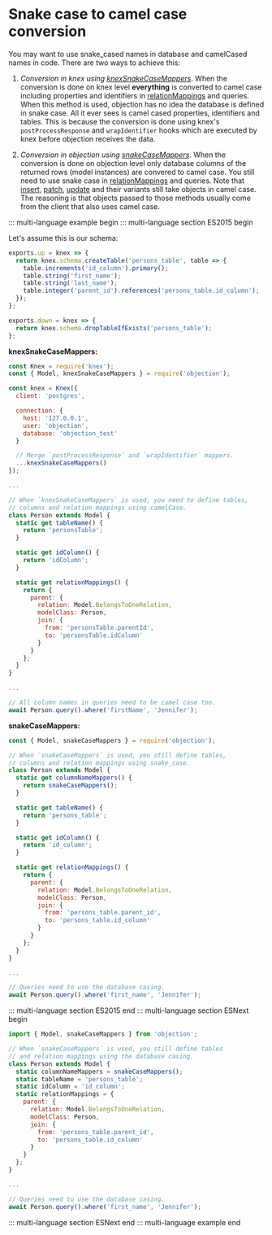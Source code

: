 # Snake case to camel case conversion

You may want to use snake_cased names in database and camelCased names in code. There are two ways to achieve this:

1. _Conversion in knex using [knexSnakeCaseMappers](/api/objection.html#knexsnakecasemappers)_. When the conversion is done on knex level __everything__ is converted to camel case including properties and identifiers in [relationMappings](/api/model.html#static-relationmappings) and queries. When this method is used, objection has no idea the database is defined in snake case. All it ever sees is camel cased properties, identifiers and tables. This is because the conversion is done using knex's `postProcessResponse` and `wrapIdentifier` hooks which are executed by knex before objection receives the data.

2. _Conversion in objection using [snakeCaseMappers](/api/objection.html#snakecasemappers)_. When the conversion is done on objection level only database columns of the returned rows (model instances) are convered to camel case. You still need to use snake case in [relationMappings](/api/model.html#static-relationmappings) and queries. Note that [insert](/api/query-builder.html#insert), [patch](/api/query-builder.html#patch), [update](/api/query-builder.html#update) and their variants still take objects in camel case. The reasoning is that objects passed to those methods usually come from the client that also uses camel case.

::: multi-language example begin
::: multi-language section ES2015 begin

Let's assume this is our schema:

```js
exports.up = knex => {
  return knex.schema.createTable('persons_table', table => {
    table.increments('id_column').primary();
    table.string('first_name');
    table.string('last_name');
    table.integer('parent_id').references('persons_table.id_column');
  });
};

exports.down = knex => {
  return knex.schema.dropTableIfExists('persons_table');
};
```

**knexSnakeCaseMappers:**

```js
const Knex = require('knex');
const { Model, knexSnakeCaseMappers } = require('objection');

const knex = Knex({
  client: 'postgres',

  connection: {
    host: '127.0.0.1',
    user: 'objection',
    database: 'objection_test'
  }

  // Merge `postProcessResponse` and `wrapIdentifier` mappers.
  ...knexSnakeCaseMappers()
});

...

// When `knexSnakeCaseMappers` is used, you need to define tables,
// columns and relation mappings using camelCase.
class Person extends Model {
  static get tableName() {
    return 'personsTable';
  }

  static get idColumn() {
    return 'idColumn';
  }

  static get relationMappings() {
    return {
      parent: {
        relation: Model.BelongsToOneRelation,
        modelClass: Person,
        join: {
          from: 'personsTable.parentId',
          to: 'personsTable.idColumn'
        }
      }
    };
  }
}

...

// All column names in queries need to be camel case too.
await Person.query().where('firstName', 'Jennifer');
```

**snakeCaseMappers:**

```js
const { Model, snakeCaseMappers } = require('objection');

// When `snakeCaseMappers` is used, you still define tables,
// columns and relation mappings using snake_case.
class Person extends Model {
  static get columnNameMappers() {
    return snakeCaseMappers();
  }

  static get tableName() {
    return 'persons_table';
  }

  static get idColumn() {
    return 'id_column';
  }

  static get relationMappings() {
    return {
      parent: {
        relation: Model.BelongsToOneRelation,
        modelClass: Person,
        join: {
          from: 'persons_table.parent_id',
          to: 'persons_table.id_column'
        }
      }
    };
  }
}

...

// Queries need to use the database casing.
await Person.query().where('first_name', 'Jennifer');
```

::: multi-language section ES2015 end
::: multi-language section ESNext begin

```js
import { Model, snakeCaseMappers } from 'objection';

// When `snakeCaseMappers` is used, you still define tables
// and relation mappings using the database casing.
class Person extends Model {
  static columnNameMappers = snakeCaseMappers();
  static tableName = 'persons_table';
  static idColumn = 'id_column';
  static relationMappings = {
    parent: {
      relation: Model.BelongsToOneRelation,
      modelClass: Person,
      join: {
        from: 'persons_table.parent_id',
        to: 'persons_table.id_column'
      }
    }
  };
}

...

// Queries need to use the database casing.
await Person.query().where('first_name', 'Jennifer');
```

::: multi-language section ESNext end
::: multi-language example end
